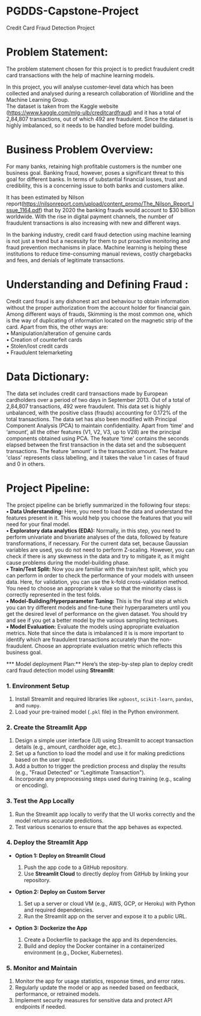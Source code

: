 # PGDDS-Capstone-Project
Credit Card Fraud Detection Project

# Problem Statement:  
The problem statement chosen for this project is to predict fraudulent credit card transactions with the help of machine learning models.  

In this project, you will analyse customer-level data which has been collected and analysed during a research collaboration of Worldline and the Machine Learning Group.   
The dataset is taken from the Kaggle website (https://www.kaggle.com/mlg-ulb/creditcardfraud) and it has a total of 2,84,807 transactions, out of which 492 are fraudulent. Since the dataset is highly imbalanced, so it needs to be handled before model building. 

# Business Problem Overview:  
For many banks, retaining high profitable customers is the number one business goal. Banking fraud, however, poses a significant threat to this goal for different banks. In terms of substantial financial losses, trust and credibility, this is a concerning issue to both banks and customers alike.  

It has been estimated by Nilson report(https://nilsonreport.com/upload/content_promo/The_Nilson_Report_Issue_1164.pdf) that by 2020 the banking frauds would account to $30 billion worldwide. With the rise in digital payment channels, the number of fraudulent transactions is also increasing with new and different ways.   
 
In the banking industry, credit card fraud detection using machine learning is not just a trend but a necessity for them to put proactive monitoring and fraud prevention mechanisms in place. Machine learning is helping these institutions to reduce time-consuming manual reviews, costly chargebacks and fees, and denials of legitimate transactions.  

# Understanding and Defining Fraud :    

Credit card fraud is any dishonest act and behaviour to obtain information without the proper authorization from the account holder for financial gain. Among different ways of frauds, Skimming is the most common one, which is the way of duplicating of information located on the magnetic strip of the card.  Apart from this, the other ways are:    
•	Manipulation/alteration of genuine cards  
•	Creation of counterfeit cards  
•	Stolen/lost credit cards  
•	Fraudulent telemarketing  

# Data Dictionary:  
  
The data set includes credit card transactions made by European cardholders over a period of two days in September 2013. Out of a total of 2,84,807 transactions, 492 were fraudulent. This data set is highly unbalanced, with the positive class (frauds) accounting for 0.172% of the total transactions. The data set has also been modified with Principal Component Analysis (PCA) to maintain confidentiality. Apart from ‘time’ and ‘amount’, all the other features (V1, V2, V3, up to V28) are the principal components obtained using PCA. The feature 'time' contains the seconds elapsed between the first transaction in the data set and the subsequent transactions. The feature 'amount' is the transaction amount. The feature 'class' represents class labelling, and it takes the value 1 in cases of fraud and 0 in others.  

# Project Pipeline:  

The project pipeline can be briefly summarized in the following four steps:    
**•	Data Understanding:** Here, you need to load the data and understand the features present in it. This would help you choose the features that you will need for your final model.  
**•	Exploratory data analytics (EDA):** Normally, in this step, you need to perform univariate and bivariate analyses of the data, followed by feature transformations, if necessary. For the current data set, because Gaussian variables are used, you do not need to perform Z-scaling. However, you can check if there is any skewness in the data and try to mitigate it, as it might cause problems during the model-building phase.  
**•	Train/Test Split:** Now you are familiar with the train/test split, which you can perform in order to check the performance of your models with unseen data. Here, for validation, you can use the k-fold cross-validation method. You need to choose an appropriate k value so that the minority class is correctly represented in the test folds.  
**•	Model-Building/Hyperparameter Tuning:** This is the final step at which you can try different models and fine-tune their hyperparameters until you get the desired level of performance on the given dataset. You should try and see if you get a better model by the various sampling techniques.  
**•	Model Evaluation:** Evaluate the models using appropriate evaluation metrics. Note that since the data is imbalanced it is is more important to identify which are fraudulent transactions accurately than the non-fraudulent. Choose an appropriate evaluation metric which reflects this business goal.

*** Model deployment Plan:** 
Here’s the step-by-step plan to deploy credit card fraud detection model using **Streamlit**:

### **1. Environment Setup**
   1. Install Streamlit and required libraries like `xgboost`, `scikit-learn`, `pandas`, and `numpy`.
   2. Load your pre-trained model (`.pkl` file) in the Python environment.

### **2. Create the Streamlit App**
   1. Design a simple user interface (UI) using Streamlit to accept transaction details (e.g., amount, cardholder age, etc.).
   2. Set up a function to load the model and use it for making predictions based on the user input.
   3. Add a button to trigger the prediction process and display the results (e.g., "Fraud Detected" or "Legitimate Transaction").
   4. Incorporate any preprocessing steps used during training (e.g., scaling or encoding).

### **3. Test the App Locally**
   1. Run the Streamlit app locally to verify that the UI works correctly and the model returns accurate predictions.
   2. Test various scenarios to ensure that the app behaves as expected.

### **4. Deploy the Streamlit App**
   - **Option 1: Deploy on Streamlit Cloud**
     1. Push the app code to a GitHub repository.
     2. Use **Streamlit Cloud** to directly deploy from GitHub by linking your repository.
   
   - **Option 2: Deploy on Custom Server**
     1. Set up a server or cloud VM (e.g., AWS, GCP, or Heroku) with Python and required dependencies.
     2. Run the Streamlit app on the server and expose it to a public URL.

   - **Option 3: Dockerize the App**
     1. Create a Dockerfile to package the app and its dependencies.
     2. Build and deploy the Docker container in a containerized environment (e.g., Docker, Kubernetes).

### **5. Monitor and Maintain**
   1. Monitor the app for usage statistics, response times, and error rates.
   2. Regularly update the model or app as needed based on feedback, performance, or retrained models.
   3. Implement security measures for sensitive data and protect API endpoints if needed.






